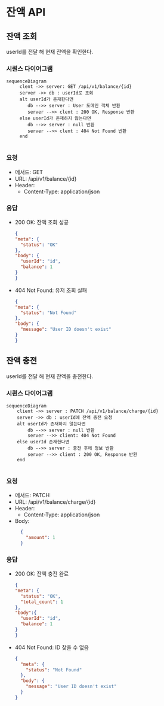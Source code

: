 # 잔액 API
## 잔액 조회
userId를 전달 해 현재 잔액을 확인한다.
### 시퀀스 다이어그램
```mermaid
sequenceDiagram
     clent ->> server: GET /api/v1/balance/{id}
     server ->> db : userId로 조회
     alt userId가 존재한다면
        db -->> server : User 도메인 객체 반환
        server -->> clent : 200 OK, Response 반환
     else userId가 존재하지 않는다면
        db -->> server : null 반환
        server -->> clent : 404 Not Found 반환
     end
     
```
### 요청
- 메서드: GET
- URL: /api/v1/balance/{id}
- Header:
    - Content-Type: application/json
### 응답
- 200 OK: 잔액 조회 성공
    ```json
  {
    "meta": {
      "status": "OK"
    },
    "body": {
      "userId": "id",
      "balance": 1
    }
  }
    ```
- 404 Not Found: 유저 조회 실패
    ```json
  {
    "meta": {
      "status": "Not Found"
  },
    "body": {
      "message": "User ID doesn't exist"
    }
  }
  ```

## 잔액 충전
userId를 전달 해 현재 잔액을 충전한다.
### 시퀀스 다이어그램
```mermaid
sequenceDiagram
    client ->> server : PATCH /api/v1/balance/charge/{id}
    server ->> db : userId에 잔액 충전 요청
    alt userId가 존재하지 않는다면
        db -->> server : null 반환
        server -->> client: 404 Not Found
    else userId 존재한다면
        db -->> server : 충전 후에 정보 반환
        server -->> client : 200 OK, Response 반환
    end
    
```
### 요청
- 메서드: PATCH
- URL: /api/v1/balance/charge/{id}
- Header: 
    - Content-Type: application/json
- Body:
    ```json
      {
        "amount": 1
      }
    ```
### 응답
- 200 OK: 잔액 충전 완료
    ```json
    {
    "meta": {
      "status": "OK",
      "total_count": 1
    },
    "body":{
      "userId": "id",
      "balance": 1
    }
  } 
    ```
- 404 Not Found: ID 찾을 수 없음
    ```json
    {
      "meta": {
        "status": "Not Found"
      },
      "body": {
        "message": "User ID doesn't exist"
      }
    }
    ```
